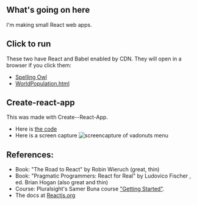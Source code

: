 ## What's going on here
I'm making small React web apps.
## Click to run
These two have React and Babel enabled by CDN. They will open in a browser if you click them:
* [Spelling Owl](https://atom-box.github.io/sandReact/quickies/rDismissableListItems.html)
* [WorldPopulation.html](https://atom-box.github.io/sandReact/quickies/rWorldPopulation.html)
## Create-react-app
This was made with Create--React-App.  
* Here is [the code](https://github.com/atom-box/sandReact/tree/master/confusion/src/components) 
* Here is a screen capture ![screencapture of vadonuts menu](https://github.com/atom-box/sandReact/blob/master/confusion/vadonuts-demo.gif)

## References:
* Book: "The Road to React" by Robin Wieruch (great, thin)
* Book: "Pragmatic Programmers: React for Real" by Ludovico Fischer , ed. Brian Hogan (also great and thin)
* Course: Pluralsight's Samer Buna course ["Getting Started"](https://jscomplete.com/playground/rgs1.6).
* The docs at [Reactjs.org](https://reactjs.org/tutorial/tutorial.html)
